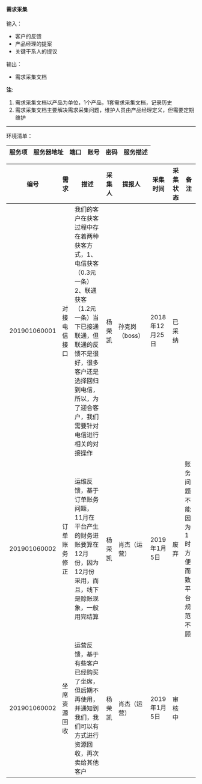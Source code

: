 #### 需求采集

输入：
* 客户的反馈
* 产品经理的提案
* 关键干系人的提议

输出：
* 需求采集文档

**注**: 
1. 需求采集文档以产品为单位，1个产品，1套需求采集文档，记录历史
2. 需求采集文档主要解决需求采集问题，维护人员由产品经理定义，但需要定期维护

---

环境清单：

|服务项|服务器地址|端口|账号|密码|服务描述|
|-----|--------|----|---|---|------|

|编号|需求|描述|采集人|提报人|采集时间|采集状态|备注|
|---|---|---|-----|-----|-------|-------|---|
|201901060001|对接电信接口|我们的客户在获客过程中存在着两种获客方式，1、电信获客（0.3元一条）2、联通获客（1.2元一条）当下已接通联通，但联通的反馈不是很好，很多客户还是选择回归到电信，所以，为了迎合客户，我们需要针对电信进行相关的对接操作|杨荣凯|孙克岗（boss）|2018年12月25日	|已采纳||
|201901060002|订单账务修正|运维反馈，基于订单账务问题，11月在平台产生的财务进账要算在12月份，因为12月份采用，而且，线下是赊账现象，一般用完结算|杨荣凯|肖杰（运营）|2019年1月5日|废弃|账务问题不能因为1时方便而致平台规范不顾|
|201901060002|坐席资源回收|运营反馈，基于有些客户已经购买了坐席，但后期不再使用，并通知到我们，我们可以有方式进行资源回收，再次卖给其他客户	|杨荣凯|肖杰（运营）|2019年1月5日|审核中||





